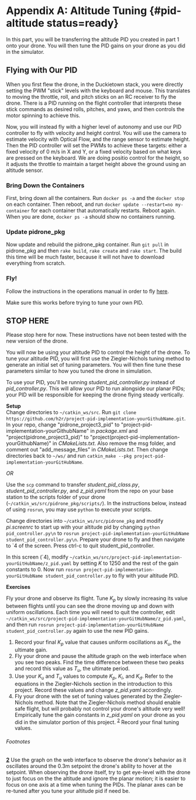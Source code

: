 # Appendix A: Altitude Tuning {#pid-altitude status=ready}

In this part, you will be transferring the altitude PID you created in part 1 onto your drone. You will then tune the PID gains on your drone as you did in the simulator.

## Flying with Our PID

When you first flew the drone, in the Duckietown stack, you were
directly setting the PWM "stick" levels with the keyboard and mouse.
This translates to moving the throttle, roll, and pitch sticks on an
RC receiver to fly the drone.  There is a PID running on the flight
controller that interprets these stick commands as desired rolls,
pitches, and yaws, and then controls the motor spinning to achieve
this.

Now, you will instead fly with a higher level of autonomy and use our
PID controller to fly with velocity and height control.  You will use
the camera to estimate velocity with Optical Flow, and the range
sensor to estimate height.  Then the PID controller will set the PWMs
to achieve these targets: either a fixed velocity of 0 m/s in X and Y,
or a fixed velocity based on what keys are pressed on the keyboard.
We are doing positio control for the height, so it adjusts the
throttle to maintain a target height above the ground using an
altitude sensor.


### Bring Down the Containers

First, bring down all the containers.  Run `docker ps -a` and the `docker stop` on each container.  Then reboot, and run `docker update --restart=no my-container` for each container that automatically restarts.  Reboot again.  When you are done, `docker ps -a` should show no containers running.

### Update pidrone_pkg

Now update and rebuild the pidrone_pkg container.  Run `git pull` in
pidrone_pkg and then `rake build`, `rake create` and `rake start`.
The build this time will be much faster, because it will not have to
download everything from scratch.

### Fly!

Follow the instructions in the operations manual in order to fly 
[here](https://docs.duckietown.org/daffy/opmanual_sky/out/flight.html).

Make sure this works before trying to tune your own PID. 






## STOP HERE

Please stop here for now.  These instructions have not been tested
with the new version of the drone.



You will now be using your altitude PID to control the height of the drone. To tune your altitude PID, you will first use the Ziegler-Nichols tuning method to generate an initial set of tuning parameters. You will then fine tune these parameters similar to how you tuned the drone in simulation.

 To use your PID, you'll be running <i>student_pid_controller.py</i> instead of <i>pid_controller.py</i>. This will allow your PID to run alongside our planar PIDs; your PID will be responsible for keeping the drone flying steady vertically.  

**Setup**  
Change directories to `~/catkin_ws/src`. Run `git clone https://github.com/h2r/project-pid-implementation-yourGithubName.git`. In your repo, change "<name>pidrone_project3_pid</name>" to "<name>project-pid-implementation-yourGithubName</name>" in _package.xml_ and "project(pidrone_project3_pid)" to "project(project-pid-implementation-yourGithubName)" in _CMakeLists.txt_. Also remove the msg folder, and comment out "add_message_files" in _CMakeLists.txt_. Then change directories back to `~/ws/` and run `catkin_make --pkg project-pid-implementation-yourGitHubName`.

_OR_

Use the `scp` command to transfer <i>student_pid_class.py</i>, <i>student_pid_controller.py</i>, and <i>z_pid.yaml</i> from the repo on your base station to the scripts folder of your drone (`~/catkin_ws/src/pidrone_pkg/scripts/`). In the instructions below, instead of using `rosrun`, you may use `python` to execute your scripts.

Change directories into `~/catkin_ws/src/pidrone_pkg` and modify _pi.screenrc_ to start up with your altitude pid by changing `python pid_controller.py\n` to `rosrun project-pid-implementation-yourGitHubName student_pid_controller.py\n`. Prepare your drone to fly and then navigate to \`4 of the screen. Press ctrl-c to quit student_pid_controller.

In this screen (\`4), modify `~/catkin_ws/src/project-pid-implementation-yourGitHubName/z_pid.yaml` by setting $K$ to 1250 and the rest of the gain constants to 0. Now run `rosrun project-pid-implementation-yourGitHubName student_pid_controller.py` to fly with your altitude PID.  

**Exercises**  

Fly your drone and observe its flight. Tune $K_p$ by slowly increasing its value between flights until you can see the drone moving up and down with uniform oscillations. Each time you will need to quit the controller, edit `~/catkin_ws/src/project-pid-implementation-yourGitHubName/z_pid.yaml`, and then run `rosrun project-pid-implementation-yourGitHubName student_pid_controller.py` again to use the new PID gains.  

  1. Record your final $K_p$ value that causes uniform oscillations as $K_u$, the ultimate gain.  
  2. Fly your drone and pause the altitude graph on the web interface when you see two peaks. Find the time difference between these two peaks and record this value as $T_u$, the ultimate period.  
  3. Use your $K_u$ and $T_u$ values to compute $K_p$, $K_i$, and $K_d$. Refer to the equations in the Ziegler-Nichols section in the introduction to this project. Record these values and change <i>z_pid.yaml</i> accordingly.  
  4. Fly your drone with the set of tuning values generated by the Ziegler-Nichols method. Note that the Ziegler-Nichols method should enable safe flight, but will probably not control your drone's altitude very well! Empirically tune the gain constants in <i>z_pid.yaml</i> on your drone as you did in the simulator portion of this project. <sup id="a6">[2](#f6)</sup> Record your final tuning values.  

###### Footnotes
[<b id="f6">2</b>](#a6) Use the graph on the web interface to observe the drone's behavior as it oscillates around the 0.3m setpoint the drone's ability to hover at the setpoint. When observing the drone itself, try to get eye-level with the drone to just focus on the the altitude and ignore the planar motion; it is easier to focus on one axis at a time when tuning the PIDs. The planar axes can be re-tuned after you tune your altitude pid if need be.
